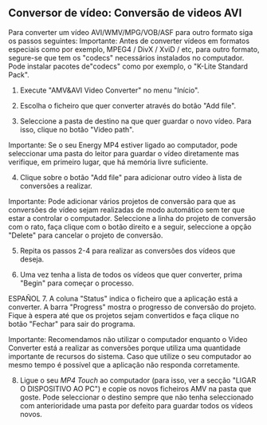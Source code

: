 ## Conversor de vídeo: Conversão de videos AVI

Para converter um vídeo AVI/WMV/MPG/VOB/ASF para outro formato siga os passos seguintes:
Importante: Antes de converter vídeos em formatos especiais como por exemplo, MPEG4 / DivX / XviD / etc, para outro formato, segure-se que tem os "codecs" necessários instalados no computador.
Pode instalar pacotes de"codecs" como por exemplo, o "K-Lite Standard Pack".
1. Execute "AMV&AVI Video Converter" no menu "Início".

2. Escolha o ficheiro que quer converter através do botão "Add file".
 

3. Seleccione a pasta de destino na que quer guardar o novo vídeo. Para isso, clique no
botão "Video path".

Importante: Se o seu Energy MP4 estiver ligado ao computador, pode seleccionar uma pasta do leitor para guardar o vídeo diretamente mas verifique, em primeiro lugar, que há memória livre suficiente.

4. Clique sobre o botão "Add file" para adicionar outro vídeo à lista de conversões a realizar.


Importante: Pode adicionar vários projetos de conversão para que as conversões de vídeo sejam realizadas de modo automático sem ter que estar a controlar o computador. Seleccione a linha do projeto de conversão com o rato, faça clique com o botão direito e a seguir, seleccione a opção "Delete" para cancelar o projeto de conversão.

5. Repita os passos 2-4 para realizar as conversões dos vídeos que deseja.

6. Uma vez tenha a lista de todos os vídeos que quer converter, prima "Begin" para começar o processo.

ESPAÑOL
7. A coluna "Status" indica o ficheiro que a aplicação está a converter. A barra "Progress" mostra o progresso de conversão do projeto. Fique à espera até que os projetos sejam convertidos e faça clique no botão "Fechar" para sair do programa.

Importante: Recomendamos não utilizar o computador enquanto o Video Converter está a realizar as conversões porque utiliza uma quantidade importante de recursos do sistema. Caso que utilize o seu computador ao mesmo tempo é possível que a aplicação não responda corretamente.

8. Ligue o seu *MP4 Touch* ao computador (para isso, ver a secção "LIGAR O DISPOSITIVO AO PC") e copie os novos ficheiros AMV na pasta que goste. Pode seleccionar o destino sempre que não tenha seleccionado com anterioridade uma pasta por defeito para guardar todos os vídeos novos.
